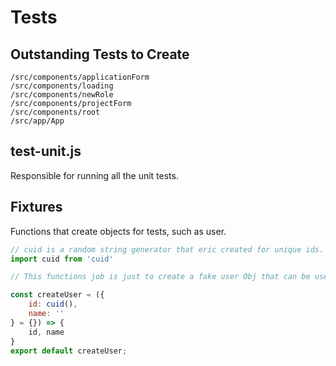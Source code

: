 # Tests

## Outstanding Tests to Create

```
/src/components/applicationForm
/src/components/loading
/src/components/newRole
/src/components/projectForm
/src/components/root
/src/app/App
```

## test-unit.js
Responsible for running all the unit tests.

## Fixtures
Functions that create objects for tests, such as user.

```javascript
// cuid is a random string generator that eric created for unique ids.
import cuid from 'cuid'

// This functions job is just to create a fake user Obj that can be used inside unit tests.

const createUser = ({
    id: cuid(),
    name: ''
} = {}) => {
    id, name
}
export default createUser;

```
